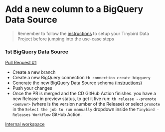 # Add a new column to a BigQuery Data Source

> Remember to follow the [instructions](../README.md) to setup your Tinybird Data Project before jumping into the use-case steps

### 1st BigQuery Data Source 

[Pull Request #1](https://github.com/tinybirdco/use-case-examples/pull/15)

- Create a new branch
- Create a new BigQuery connection `tb connection create bigquery` 
- Generate the new BigQuery Data Source schema ([instructions](https://www.tinybird.co/docs/ingest/bigquery.html))
- Push your changes
- Once the PR is merged and the CD GitHub Action finishes. you have a new Release in preview status, to get it live run: `tb release --promote <semver>` (where <semver> is the version number of the Release) or select `promote` in the `Select the job to run manually` dropdown inside the `Tinybird - Releases Workflow` GitHub Action.

[Internal workspace](https://ui.tinybird.co/a7e39224-c34e-462e-8667-f7ae3cb04c87/dashboard)

